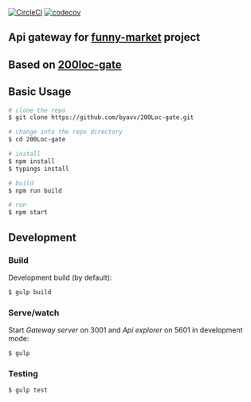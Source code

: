 [![CircleCI][circle-image]][circle-url]
[![codecov][codecov-image]][codecov-url]

## Api gateway for [funny-market](https://github.com/byavv/funny-market) project
## Based on [200loc-gate](https://github.com/byavv/200Loc-gate)

## Basic Usage
```bash
# clone the repo
$ git clone https://github.com/byavv/200Loc-gate.git

# change into the repo directory
$ cd 200Loc-gate

# install 
$ npm install
$ typings install

# build
$ npm run build     

# run
$ npm start              
```
## Development
### Build
Development build (by default):
```bash
$ gulp build
```
### Serve/watch
Start *Gateway server* on 3001 and *Api explorer* on 5601 in development mode:
```bash
$ gulp
```
### Testing
```bash
$ gulp test 
```
[circle-image]: https://circleci.com/gh/byavv/200Loc-gate.svg?style=shield
[circle-url]: https://circleci.com/gh/byavv/200Loc-gate
[codecov-url]: https://codecov.io/gh/byavv/200Loc-gate
[codecov-image]: https://codecov.io/gh/byavv/200Loc-gate/branch/master/graph/badge.svg
